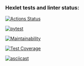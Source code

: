 ### Hexlet tests and linter status:
[![Actions Status](https://github.com/arisesinmight/python-project-50/workflows/hexlet-check/badge.svg)](https://github.com/arisesinmight/python-project-50/actions)

[![pytest](https://github.com/arisesinmight/python-project-50/actions/workflows/action.yml/badge.svg)](https://github.com/arisesinmight/python-project-50/actions/workflows/action.yml)

[![Maintainability](https://api.codeclimate.com/v1/badges/033478317ad126c5eb2a/maintainability)](https://codeclimate.com/github/arisesinmight/python-project-50/maintainability)

[![Test Coverage](https://api.codeclimate.com/v1/badges/033478317ad126c5eb2a/test_coverage)](https://codeclimate.com/github/arisesinmight/python-project-50/test_coverage)

[![asciicast](https://asciinema.org/a/I7yX0FggbwMVxWU5B38FeWD20.svg)](https://asciinema.org/a/I7yX0FggbwMVxWU5B38FeWD20)
